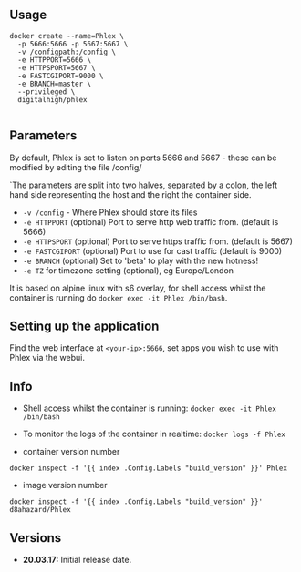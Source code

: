 
## Usage

```
docker create --name=Phlex \
  -p 5666:5666 -p 5667:5667 \
  -v /configpath:/config \
  -e HTTPPORT=5666 \
  -e HTTPSPORT=5667 \
  -e FASTCGIPORT=9000 \
  -e BRANCH=master \
  --privileged \
  digitalhigh/phlex
  
```

## Parameters

By default, Phlex is set to listen on ports 5666 and 5667 - these can be modified by editing the file /config/

`The parameters are split into two halves, separated by a colon, the left hand side representing the host and the right the container side. 


* `-v /config` - Where Phlex should store its files
* `-e HTTPPORT` (optional) Port to serve http web traffic from. (default is 5666)
* `-e HTTPSPORT` (optional) Port to serve https traffic from. (default is 5667)
* `-e FASTCGIPORT` (optional) Port to use for cast traffic (default is 9000)
* `-e BRANCH` (optional) Set to 'beta' to play with the new hotness!
* `-e TZ` for timezone setting (optional), eg Europe/London

It is based on alpine linux with s6 overlay, for shell access whilst the container is running do `docker exec -it Phlex /bin/bash`.

## Setting up the application

Find the web interface at `<your-ip>:5666`, set apps you wish to use with Phlex via the webui.


## Info

* Shell access whilst the container is running: `docker exec -it Phlex /bin/bash`
* To monitor the logs of the container in realtime: `docker logs -f Phlex`

* container version number 

`docker inspect -f '{{ index .Config.Labels "build_version" }}' Phlex`

* image version number

`docker inspect -f '{{ index .Config.Labels "build_version" }}' d8ahazard/Phlex`

## Versions

+ **20.03.17:** Initial release date.
